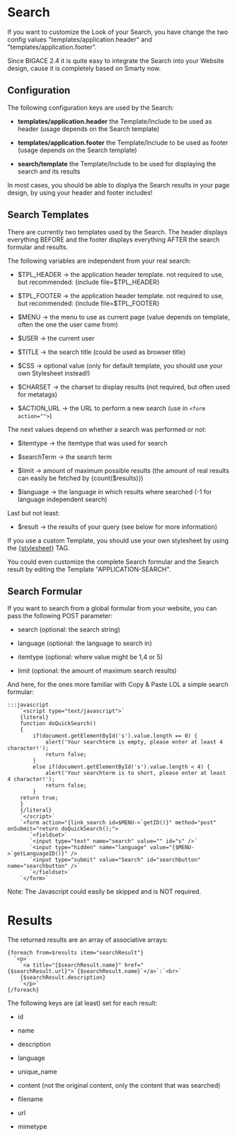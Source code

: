 # Search

If you want to customize the Look of your Search, you have change the two config values "templates/application.header" and "templates/application.footer". 

Since BIGACE 2.4 it is quite easy to integrate the Search into your Website design, cause it is completely based on Smarty now.



## Configuration

The following configuration keys are used by the Search:


*  **templates/application.header** the Template/Include to be used as header (usage depends on the Search template)

*  **templates/application.footer** the Template/Include to be used as footer (usage depends on the Search template)

*  **search/template** the Template/Include to be used for displaying the search and its results

In most cases, you should be able to displya the Search results in your page design, by using your header and footer includes!

## Search Templates

There are currently two templates used by the Search. The header displays everything BEFORE and the footer displays everything AFTER the search formular and results.

The following variables are independent from your real search:


*  $TPL_HEADER -> the application header template. not required to use, but recommended: {include file=$TPL_HEADER}

*  $TPL_FOOTER -> the application header template. not required to use, but recommended: {include file=$TPL_FOOTER}

*  $MENU -> the menu to use as current page (value depends on template, often the one the user came from)

*  $USER -> the current user

*  $TITLE -> the search title (could be used as browser title)

*  $CSS -> optional value (only for default template, you should use your own Stylesheet instead!)

*  $CHARSET -> the charset to display results (not required, but often used for metatags)

*  $ACTION_URL -> the URL to perform a new search (use in `<form action="">`)

The next values depend on whether a search was performed or not:


*  $itemtype -> the itemtype that was used for search

*  $searchTerm -> the search term 

*  $limit -> amount of maximum possible results (the amount of real results can easily be fetched by {count($results)})

*  $language -> the language in which results where searched (-1 for language independent search)

Last but not least:


*  $result -> the results of your query (see below for more information)

If you use a custom Template, you should use your own stylesheet by using the [{stylesheet}](bigace/smarty_tags/stylesheet) TAG.

You could even customize the complete Search formular and the Search result by editing the Template "APPLICATION-SEARCH".


## Search Formular

If you want to search from a global formular from your website, you can pass the following POST parameter:


*  search (optional: the search string)

*  language (optional: the language to search in)

*  itemtype (optional: where value might be 1,4 or 5)

*  limit (optional: the amount of maximum search results)

And here, for the ones more familiar with Copy & Paste LOL a simple search formular:

	:::javascript
	    `<script type="text/javascript">`
	    {literal}
	    function doQuickSearch()
	    {
	    	if(document.getElementById('s').value.length == 0) {
	            alert('Your searchterm is empty, please enter at least 4 character!');
	            return false;
	        }
	        else if(document.getElementById('s').value.length < 4) {
	            alert('Your searchterm is to short, please enter at least 4 character!');
	            return false;
	        }
		return true;
	    }
	    {/literal}
	    `</script>`
	    `<form action="{link_search id=$MENU->`getID()}" method="post" onSubmit="return doQuickSearch();">
	       `<fieldset>`
	       `<input type="text" name="search" value="" id="s" />`
	       `<input type="hidden" name="language" value="{$MENU->`getLanguageID()}" />
	       `<input type="submit" value="Search" id="searchbutton" name="searchbutton" />`
	       `</fieldset>`
	    `</form>`

Note: The Javascript could easily be skipped and is NOT required.

# Results

The returned results are an array of associative arrays:

	
	{foreach from=$results item="searchResult"}
	  `<p>`
	    `<a title="{$searchResult.name}" href="{$searchResult.url}">`{$searchResult.name}`</a>`:`<br>`
	    {$searchResult.description}
	    `</p>`
	{/foreach}


The following keys are (at least) set for each result:


*  id

*  name

*  description

*  language

*  unique_name

*  content (not the original content, only the content that was searched)

*  filename

*  url

*  mimetype


